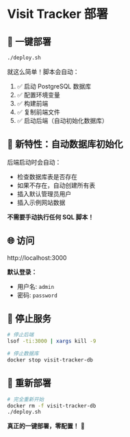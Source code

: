 # Visit Tracker 部署

## 🚀 一键部署

```bash
./deploy.sh
```

就这么简单！脚本会自动：

1. ✅ 启动 PostgreSQL 数据库
2. ✅ 配置环境变量
3. ✅ 构建前端
4. ✅ 复制前端文件
5. ✅ 启动后端（自动初始化数据库）

## 🌟 新特性：自动数据库初始化

后端启动时会自动：
- 检查数据库表是否存在
- 如果不存在，自动创建所有表
- 插入默认管理员用户
- 插入示例网站数据

**不需要手动执行任何 SQL 脚本！**

## 🌐 访问

http://localhost:3000

**默认登录：**
- 用户名: `admin`
- 密码: `password`

## 🛑 停止服务

```bash
# 停止后端
lsof -ti:3000 | xargs kill -9

# 停止数据库
docker stop visit-tracker-db
```

## 🔄 重新部署

```bash
# 完全重新开始
docker rm -f visit-tracker-db
./deploy.sh
```

**真正的一键部署，零配置！** 🎉
